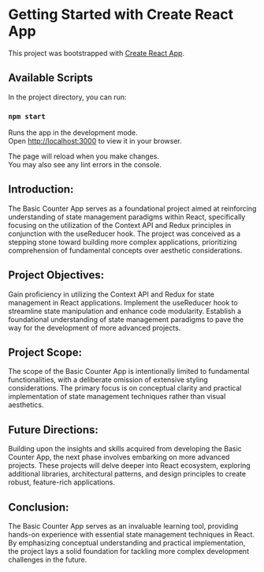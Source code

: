 # Getting Started with Create React App

This project was bootstrapped with [Create React App](https://github.com/facebook/create-react-app).

## Available Scripts

In the project directory, you can run:

### `npm start`

Runs the app in the development mode.\
Open [http://localhost:3000](http://localhost:3000) to view it in your browser.

The page will reload when you make changes.\
You may also see any lint errors in the console.

## Introduction:
The Basic Counter App serves as a foundational project aimed at reinforcing understanding of state management paradigms within React, specifically focusing on the utilization of the Context API and Redux principles in conjunction with the useReducer hook. The project was conceived as a stepping stone toward building more complex applications, prioritizing comprehension of fundamental concepts over aesthetic considerations.

## Project Objectives:

Gain proficiency in utilizing the Context API and Redux for state management in React applications.
Implement the useReducer hook to streamline state manipulation and enhance code modularity.
Establish a foundational understanding of state management paradigms to pave the way for the development of more advanced projects.

## Project Scope:
The scope of the Basic Counter App is intentionally limited to fundamental functionalities, with a deliberate omission of extensive styling considerations. The primary focus is on conceptual clarity and practical implementation of state management techniques rather than visual aesthetics.

## Future Directions:
Building upon the insights and skills acquired from developing the Basic Counter App, the next phase involves embarking on more advanced projects. These projects will delve deeper into React ecosystem, exploring additional libraries, architectural patterns, and design principles to create robust, feature-rich applications.

## Conclusion:
The Basic Counter App serves as an invaluable learning tool, providing hands-on experience with essential state management techniques in React. By emphasizing conceptual understanding and practical implementation, the project lays a solid foundation for tackling more complex development challenges in the future.